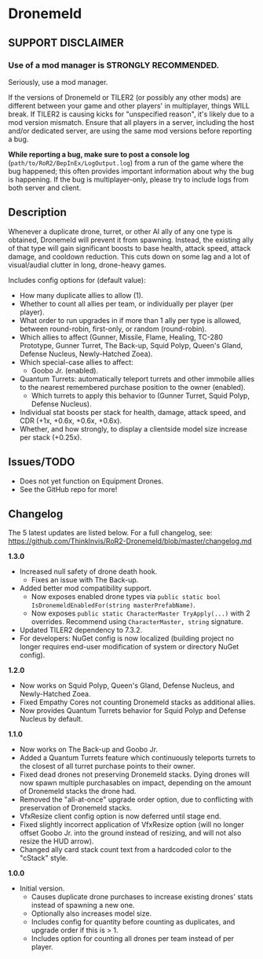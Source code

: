 
# Dronemeld

## SUPPORT DISCLAIMER

### Use of a mod manager is STRONGLY RECOMMENDED.

Seriously, use a mod manager.

If the versions of Dronemeld or TILER2 (or possibly any other mods) are different between your game and other players' in multiplayer, things WILL break. If TILER2 is causing kicks for "unspecified reason", it's likely due to a mod version mismatch. Ensure that all players in a server, including the host and/or dedicated server, are using the same mod versions before reporting a bug.

**While reporting a bug, make sure to post a console log** (`path/to/RoR2/BepInEx/LogOutput.log`) from a run of the game where the bug happened; this often provides important information about why the bug is happening. If the bug is multiplayer-only, please try to include logs from both server and client.

## Description

Whenever a duplicate drone, turret, or other AI ally of any one type is obtained, Dronemeld will prevent it from spawning. Instead, the existing ally of that type will gain significant boosts to base health, attack speed, attack damage, and cooldown reduction. This cuts down on some lag and a lot of visual/audial clutter in long, drone-heavy games.

Includes config options for (default value):

- How many duplicate allies to allow (1).
- Whether to count all allies per team, or individually per player (per player).
- What order to run upgrades in if more than 1 ally per type is allowed, between round-robin, first-only, or random (round-robin).
- Which allies to affect (Gunner, Missile, Flame, Healing, TC-280 Prototype, Gunner Turret, The Back-up, Squid Polyp, Queen's Gland, Defense Nucleus, Newly-Hatched Zoea).
- Which special-case allies to affect:
	- Goobo Jr. (enabled).
- Quantum Turrets: automatically teleport turrets and other immobile allies to the nearest remembered purchase position to the owner (enabled).
	- Which turrets to apply this behavior to (Gunner Turret, Squid Polyp, Defense Nucleus).
- Individual stat boosts per stack for health, damage, attack speed, and CDR (+1x, +0.6x, +0.6x, +0.6x).
- Whether, and how strongly, to display a clientside model size increase per stack (+0.25x).

## Issues/TODO

- Does not yet function on Equipment Drones.
- See the GitHub repo for more!

## Changelog

The 5 latest updates are listed below. For a full changelog, see: https://github.com/ThinkInvis/RoR2-Dronemeld/blob/master/changelog.md

**1.3.0**

- Increased null safety of drone death hook.
	- Fixes an issue with The Back-up.
- Added better mod compatibility support.
	- Now exposes enabled drone types via `public static bool IsDronemeldEnabledFor(string masterPrefabName)`.
	- Now exposes `public static CharacterMaster TryApply(...)` with 2 overrides. Recommend using `CharacterMaster, string` signature.	
- Updated TILER2 dependency to 7.3.2.
- For developers: NuGet config is now localized (building project no longer requires end-user modification of system or directory NuGet config).

**1.2.0**

- Now works on Squid Polyp, Queen's Gland, Defense Nucleus, and Newly-Hatched Zoea.
- Fixed Empathy Cores not counting Dronemeld stacks as additional allies.
- Now provides Quantum Turrets behavior for Squid Polyp and Defense Nucleus by default.

**1.1.0**

- Now works on The Back-up and Goobo Jr.
- Added a Quantum Turrets feature which continuously teleports turrets to the closest of all turret purchase points to their owner.
- Fixed dead drones not preserving Dronemeld stacks. Dying drones will now spawn multiple purchasables on impact, depending on the amount of Dronemeld stacks the drone had.
- Removed the "all-at-once" upgrade order option, due to conflicting with preservation of Dronemeld stacks.
- VfxResize client config option is now deferred until stage end.
- Fixed slightly incorrect application of VfxResize option (will no longer offset Goobo Jr. into the ground instead of resizing, and will not also resize the HUD arrow).
- Changed ally card stack count text from a hardcoded color to the "cStack" style.

**1.0.0**

- Initial version.
	- Causes duplicate drone purchases to increase existing drones' stats instead of spawning a new one.
	- Optionally also increases model size.
	- Includes config for quantity before counting as duplicates, and upgrade order if this is > 1.
	- Includes option for counting all drones per team instead of per player.